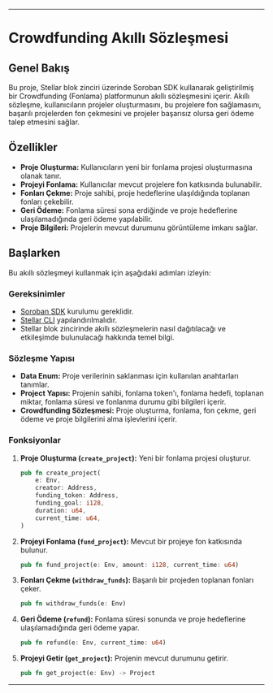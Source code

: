 

---

# Crowdfunding Akıllı Sözleşmesi

## Genel Bakış

Bu proje, Stellar blok zinciri üzerinde Soroban SDK kullanarak geliştirilmiş bir Crowdfunding (Fonlama) platformunun akıllı sözleşmesini içerir. Akıllı sözleşme, kullanıcıların projeler oluşturmasını, bu projelere fon sağlamasını, başarılı projelerden fon çekmesini ve projeler başarısız olursa geri ödeme talep etmesini sağlar.

## Özellikler

- **Proje Oluşturma:** Kullanıcıların yeni bir fonlama projesi oluşturmasına olanak tanır.
- **Projeyi Fonlama:** Kullanıcılar mevcut projelere fon katkısında bulunabilir.
- **Fonları Çekme:** Proje sahibi, proje hedeflerine ulaşıldığında toplanan fonları çekebilir.
- **Geri Ödeme:** Fonlama süresi sona erdiğinde ve proje hedeflerine ulaşılamadığında geri ödeme yapılabilir.
- **Proje Bilgileri:** Projelerin mevcut durumunu görüntüleme imkanı sağlar.

## Başlarken

Bu akıllı sözleşmeyi kullanmak için aşağıdaki adımları izleyin:

### Gereksinimler

- [Soroban SDK](https://docs.soroban.io/) kurulumu gereklidir.
- [Stellar CLI](https://www.stellar.org/developers/tools/cli/) yapılandırılmalıdır.
- Stellar blok zincirinde akıllı sözleşmelerin nasıl dağıtılacağı ve etkileşimde bulunulacağı hakkında temel bilgi.

### Sözleşme Yapısı

- **Data Enum:** Proje verilerinin saklanması için kullanılan anahtarları tanımlar.
- **Project Yapısı:** Projenin sahibi, fonlama token'ı, fonlama hedefi, toplanan miktar, fonlama süresi ve fonlanma durumu gibi bilgileri içerir.
- **Crowdfunding Sözleşmesi:** Proje oluşturma, fonlama, fon çekme, geri ödeme ve proje bilgilerini alma işlevlerini içerir.

### Fonksiyonlar

1. **Proje Oluşturma (`create_project`):** Yeni bir fonlama projesi oluşturur.
   ```rust
   pub fn create_project(
       e: Env,
       creator: Address,
       funding_token: Address,
       funding_goal: i128,
       duration: u64,
       current_time: u64,
   )
   ```

2. **Projeyi Fonlama (`fund_project`):** Mevcut bir projeye fon katkısında bulunur.
   ```rust
   pub fn fund_project(e: Env, amount: i128, current_time: u64)
   ```

3. **Fonları Çekme (`withdraw_funds`):** Başarılı bir projeden toplanan fonları çeker.
   ```rust
   pub fn withdraw_funds(e: Env)
   ```

4. **Geri Ödeme (`refund`):** Fonlama süresi sonunda ve proje hedeflerine ulaşılamadığında geri ödeme yapar.
   ```rust
   pub fn refund(e: Env, current_time: u64)
   ```

5. **Projeyi Getir (`get_project`):** Projenin mevcut durumunu getirir.
   ```rust
   pub fn get_project(e: Env) -> Project
   ```

---
